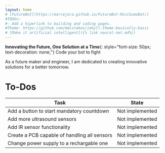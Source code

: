 ```yaml
---
layout: home
# [FutureBot](https://marcejara.github.io/FutureBot-MiniSumoBot/)
#TODOs:
#- Add a hiperlink to building and coding pages. 
#Theme: https://github.com/mmistakes/jekyll-theme-basically-basic
# [Make it artificial intelligent]({% link neural-net.md%})
---
```


**Innovating the Future, One Solution at a Time**{: style="font-size: 50px; text-decoration: none;"} Code your bot to fight

As a future maker and engineer, I am dedicated to creating innovative solutions for a better tomorrow.

# To-Dos

| Task | State |
|-------|--------|
| Add a button to start mandatory countdown | Not implemented |
| Add more ultrasound sensors | Not implemented |
| Add IR sensor functionality | Not implemented |
| Create a PCB capable of handling all sensors | Not implemented |
| Change power supply to a rechargable one | Not implemented |